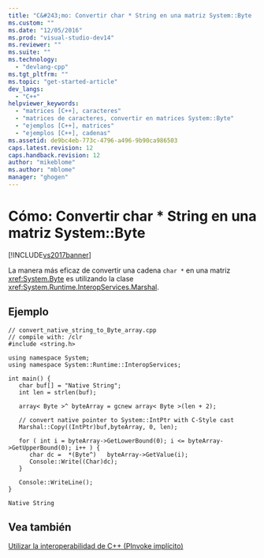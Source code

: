 ```yaml
---
title: "C&#243;mo: Convertir char * String en una matriz System::Byte | Microsoft Docs"
ms.custom: ""
ms.date: "12/05/2016"
ms.prod: "visual-studio-dev14"
ms.reviewer: ""
ms.suite: ""
ms.technology: 
  - "devlang-cpp"
ms.tgt_pltfrm: ""
ms.topic: "get-started-article"
dev_langs: 
  - "C++"
helpviewer_keywords: 
  - "matrices [C++], caracteres"
  - "matrices de caracteres, convertir en matrices System::Byte"
  - "ejemplos [C++], matrices"
  - "ejemplos [C++], cadenas"
ms.assetid: de9bc4eb-773c-4796-a496-9b90ca986503
caps.latest.revision: 12
caps.handback.revision: 12
author: "mikeblome"
ms.author: "mblome"
manager: "ghogen"
---
```

# C&#243;mo: Convertir char * String en una matriz System::Byte
[!INCLUDE[vs2017banner](../assembler/inline/includes/vs2017banner.md)]

La manera más eficaz de convertir una cadena `char *` en una matriz <xref:System.Byte> es utilizando la clase <xref:System.Runtime.InteropServices.Marshal>.  
  
## Ejemplo  
  
```  
// convert_native_string_to_Byte_array.cpp  
// compile with: /clr  
#include <string.h>  
  
using namespace System;  
using namespace System::Runtime::InteropServices;  
  
int main() {  
   char buf[] = "Native String";  
   int len = strlen(buf);  
  
   array< Byte >^ byteArray = gcnew array< Byte >(len + 2);  
  
   // convert native pointer to System::IntPtr with C-Style cast  
   Marshal::Copy((IntPtr)buf,byteArray, 0, len);  
  
   for ( int i = byteArray->GetLowerBound(0); i <= byteArray->GetUpperBound(0); i++ ) {  
      char dc =  *(Byte^)   byteArray->GetValue(i);  
      Console::Write((Char)dc);  
   }  
  
   Console::WriteLine();  
}  
```  
  
```  
Native String  
```  
  
## Vea también  
 [Utilizar la interoperabilidad de C\+\+ \(PInvoke implícito\)](../dotnet/using-cpp-interop-implicit-pinvoke.md)